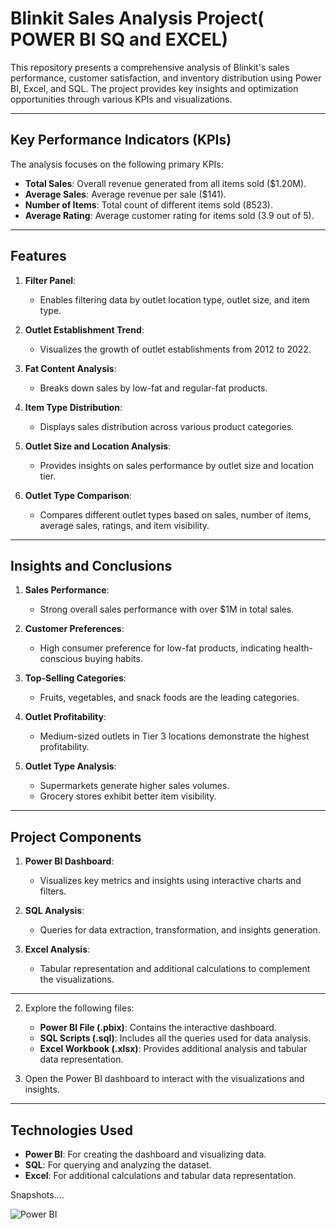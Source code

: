 # Blinkit Sales Analysis Project( POWER BI SQ and EXCEL)

This repository presents a comprehensive analysis of Blinkit's sales performance, customer satisfaction, and inventory distribution using Power BI, Excel, and SQL. The project provides key insights and optimization opportunities through various KPIs and visualizations.

---

## **Key Performance Indicators (KPIs)**

The analysis focuses on the following primary KPIs:

- **Total Sales**: Overall revenue generated from all items sold ($1.20M).
- **Average Sales**: Average revenue per sale ($141).
- **Number of Items**: Total count of different items sold (8523).
- **Average Rating**: Average customer rating for items sold (3.9 out of 5).

---

## **Features**

1. **Filter Panel**:
   - Enables filtering data by outlet location type, outlet size, and item type.

2. **Outlet Establishment Trend**:
   - Visualizes the growth of outlet establishments from 2012 to 2022.

3. **Fat Content Analysis**:
   - Breaks down sales by low-fat and regular-fat products.

4. **Item Type Distribution**:
   - Displays sales distribution across various product categories.

5. **Outlet Size and Location Analysis**:
   - Provides insights on sales performance by outlet size and location tier.

6. **Outlet Type Comparison**:
   - Compares different outlet types based on sales, number of items, average sales, ratings, and item visibility.

---

## **Insights and Conclusions**

1. **Sales Performance**:
   - Strong overall sales performance with over $1M in total sales.

2. **Customer Preferences**:
   - High consumer preference for low-fat products, indicating health-conscious buying habits.

3. **Top-Selling Categories**:
   - Fruits, vegetables, and snack foods are the leading categories.

4. **Outlet Profitability**:
   - Medium-sized outlets in Tier 3 locations demonstrate the highest profitability.

5. **Outlet Type Analysis**:
   - Supermarkets generate higher sales volumes.
   - Grocery stores exhibit better item visibility.

---

## **Project Components**

1. **Power BI Dashboard**:
   - Visualizes key metrics and insights using interactive charts and filters.

2. **SQL Analysis**:
   - Queries for data extraction, transformation, and insights generation.

3. **Excel Analysis**:
   - Tabular representation and additional calculations to complement the visualizations.

---
 
2. Explore the following files:
   - **Power BI File (.pbix)**: Contains the interactive dashboard.
   - **SQL Scripts (.sql)**: Includes all the queries used for data analysis.
   - **Excel Workbook (.xlsx)**: Provides additional analysis and tabular data representation.

3. Open the Power BI dashboard to interact with the visualizations and insights.

---

## **Technologies Used**

- **Power BI**: For creating the dashboard and visualizing data.
- **SQL**: For querying and analyzing the dataset.
- **Excel**: For additional calculations and tabular data representation.

 Snapshots....
 
![Power BI](https://github.com/user-attachments/assets/525de78a-d0e1-4c69-b8ad-32f96f744673)
